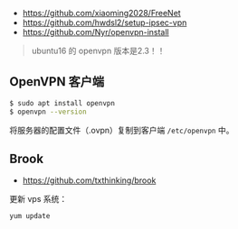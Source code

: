
- https://github.com/xiaoming2028/FreeNet  
- https://github.com/hwdsl2/setup-ipsec-vpn  
- https://github.com/Nyr/openvpn-install  

>ubuntu16 的 openvpn 版本是2.3！！  

## OpenVPN 客户端
```sh
$ sudo apt install openvpn
$ openvpn --version
```
将服务器的配置文件（.ovpn）复制到客户端 `/etc/openvpn` 中。  


## Brook
- https://github.com/txthinking/brook  

更新 vps 系统：  
```sh
yum update
```
